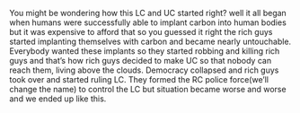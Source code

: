 You might be wondering how this LC and UC started right? well it all began when humans were successfully able to implant carbon into human bodies but it was expensive to afford that so you guessed it right the rich guys started implanting themselves with carbon and became nearly untouchable. Everybody wanted these implants so they started robbing and killing rich guys and that’s how rich guys decided to make UC so that nobody can reach them, living above the clouds. Democracy collapsed and rich guys took over and started ruling LC. They formed the RC police force(we’ll change the name) to control the LC but situation became worse and worse and we ended up like this. 